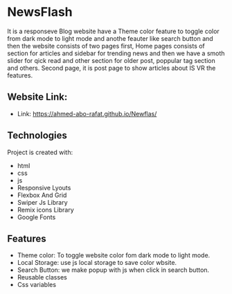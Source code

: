 # NewsFlash
It is a responseve Blog website have a Theme color feature to toggle color from dark mode to light mode and anothe feauter like search button and then the website consists of two pages first, Home pages consists of section for articles and sidebar for trending news and then we have a smoth slider for qick read and other section for older post, poppular tag section and others. Second page, it is post page to show articles about IS VR the features.

## Website Link:  
   - Link: <https://ahmed-abo-rafat.github.io/Newflas/>

## Technologies
Project is created with:
   - html
   - css
   - js
   - Responsive Lyouts
   - Flexbox And Grid
   - Swiper Js Library
   - Remix icons Library
   - Google Fonts
   
## Features
   - Theme color: To toggle website color fom dark mode to light mode.
   - Local Storage: use js local storage to save color wbsite.
   - Search Button: we make popup with js when click in search button.
   - Reusable classes 
   - Css variables
